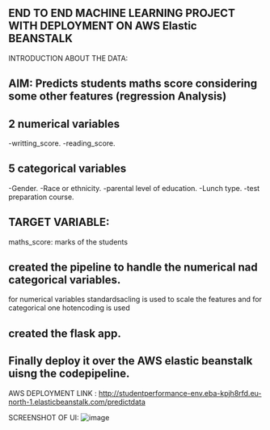 ## END TO END MACHINE LEARNING PROJECT WITH DEPLOYMENT ON AWS Elastic BEANSTALK

INTRODUCTION ABOUT THE DATA:
## AIM: Predicts students maths score considering some other features (regression Analysis)
## 2 numerical variables
-writting_score.
-reading_score.
## 5 categorical variables
-Gender.
-Race or ethnicity.
-parental level of education.
-Lunch type.
-test preparation course.

## TARGET VARIABLE:
maths_score: marks of the students

## created the pipeline to handle the numerical nad categorical variables.
for numerical variables standardsacling is used to scale the features and for categorical one hotencoding is used 

## created the flask app.

## Finally deploy it over the AWS elastic beanstalk uisng the codepipeline.

AWS DEPLOYMENT LINK : 
http://studentperformance-env.eba-kpjh8rfd.eu-north-1.elasticbeanstalk.com/predictdata

SCREENSHOT OF UI:
![image](https://github.com/Bismabashir/student-performance-indicator/assets/154334661/7730f955-88b2-41d0-ab34-fef4e43105ed)





